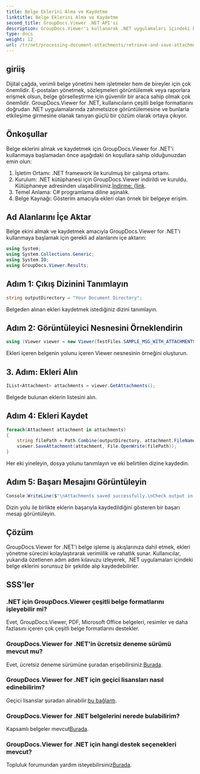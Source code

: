 ```yaml
---
title: Belge Eklerini Alma ve Kaydetme
linktitle: Belge Eklerini Alma ve Kaydetme
second_title: GroupDocs.Viewer .NET API'si
description: GroupDocs.Viewer'ı kullanarak .NET uygulamaları içindeki belge eklerini verimli bir şekilde yönetin. Ekleri sorunsuz bir şekilde alın ve kaydedin.
type: docs
weight: 12
url: /tr/net/processing-document-attachments/retrieve-and-save-attachments/
---
```

## giriiş
Dijital çağda, verimli belge yönetimi hem işletmeler hem de bireyler için çok önemlidir. E-postaları yönetmek, sözleşmeleri görüntülemek veya raporlara erişmek olsun, belge görselleştirme için güvenilir bir araca sahip olmak çok önemlidir. GroupDocs.Viewer for .NET, kullanıcıların çeşitli belge formatlarını doğrudan .NET uygulamalarında zahmetsizce görüntülemesine ve bunlarla etkileşime girmesine olanak tanıyan güçlü bir çözüm olarak ortaya çıkıyor.
## Önkoşullar
Belge eklerini almak ve kaydetmek için GroupDocs.Viewer for .NET'i kullanmaya başlamadan önce aşağıdaki ön koşullara sahip olduğunuzdan emin olun:
1. İşletim Ortamı: .NET framework ile kurulmuş bir çalışma ortamı.
2.  Kurulum: .NET kütüphanesi için GroupDocs.Viewer indirildi ve kuruldu. Kütüphaneye adresinden ulaşabilirsiniz.[İndirme: {link](https://releases.groupdocs.com/viewer/net/).
3. Temel Anlama: C# programlama diline aşinalık.
4. Belge Kaynağı: Gösterim amacıyla ekleri olan örnek bir belgeye erişim.

## Ad Alanlarını İçe Aktar
Belge ekini almak ve kaydetmek amacıyla GroupDocs.Viewer for .NET'i kullanmaya başlamak için gerekli ad alanlarını içe aktarın:
```csharp
using System;
using System.Collections.Generic;
using System.IO;
using GroupDocs.Viewer.Results;
```

## Adım 1: Çıkış Dizinini Tanımlayın
```csharp
string outputDirectory = "Your Document Directory";
```
Belgeden alınan ekleri kaydetmek istediğiniz dizini tanımlayın.
## Adım 2: Görüntüleyici Nesnesini Örneklendirin
```csharp
using (Viewer viewer = new Viewer(TestFiles.SAMPLE_MSG_WITH_ATTACHMENTS))
```
Ekleri içeren belgenin yolunu içeren Viewer nesnesinin örneğini oluşturun.
## 3. Adım: Ekleri Alın
```csharp
IList<Attachment> attachments = viewer.GetAttachments();
```
Belgede bulunan eklerin listesini alın.
## Adım 4: Ekleri Kaydet
```csharp
foreach(Attachment attachment in attachments)
{
    string filePath = Path.Combine(outputDirectory, attachment.FileName);  
    viewer.SaveAttachment(attachment, File.OpenWrite(filePath)); 
}
```
Her eki yineleyin, dosya yolunu tanımlayın ve eki belirtilen dizine kaydedin.
## Adım 5: Başarı Mesajını Görüntüleyin
```csharp
Console.WriteLine($"\nAttachments saved successfully.\nCheck output in {outputDirectory}.");
```
Dizin yolu ile birlikte eklerin başarıyla kaydedildiğini gösteren bir başarı mesajı görüntüleyin.

## Çözüm
GroupDocs.Viewer for .NET'i belge işleme iş akışlarınıza dahil etmek, ekleri yönetme sürecini kolaylaştırarak verimlilik ve rahatlık sunar. Kullanıcılar, yukarıda özetlenen adım adım kılavuzu izleyerek, .NET uygulamaları içindeki belge eklerini sorunsuz bir şekilde alıp kaydedebilirler.
## SSS'ler
### .NET için GroupDocs.Viewer çeşitli belge formatlarını işleyebilir mi?
Evet, GroupDocs.Viewer, PDF, Microsoft Office belgeleri, resimler ve daha fazlasını içeren çok çeşitli belge formatlarını destekler.
### GroupDocs.Viewer for .NET'in ücretsiz deneme sürümü mevcut mu?
 Evet, ücretsiz deneme sürümüne şuradan erişebilirsiniz:[Burada](https://releases.groupdocs.com/).
### GroupDocs.Viewer for .NET için geçici lisansları nasıl edinebilirim?
 Geçici lisanslar şuradan alınabilir:[bu bağlantı](https://purchase.groupdocs.com/temporary-license/).
### GroupDocs.Viewer for .NET belgelerini nerede bulabilirim?
 Kapsamlı belgeler mevcut[Burada](https://reference.groupdocs.com/viewer/net/).
### GroupDocs.Viewer for .NET için hangi destek seçenekleri mevcut?
 Topluluk forumundan yardım isteyebilirsiniz[Burada](https://forum.groupdocs.com/c/viewer/9).
